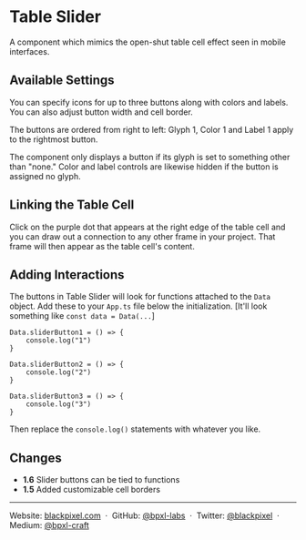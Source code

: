 # Table Slider

A component which mimics the open-shut table cell effect seen in mobile interfaces.

## Available Settings

You can specify icons for up to three buttons along with colors and labels. You can also adjust button width and cell border.

The buttons are ordered from right to left: Glyph 1, Color 1 and Label 1 apply to the rightmost button. 

The component only displays a button if its glyph is set to something other than "none." Color and label controls are likewise hidden if the button is assigned no glyph.

## Linking the Table Cell

Click on the purple dot that appears at the right edge of the table cell and you can draw out a connection to any other frame in your project. That frame will then appear as the table cell's content.

## Adding Interactions

The buttons in Table Slider will look for functions attached to the `Data` object. Add these to your `App.ts` file below the initialization. [It'll look something like `const data = Data(...`]

```
Data.sliderButton1 = () => {
    console.log("1")
}

Data.sliderButton2 = () => {
    console.log("2")
}

Data.sliderButton3 = () => {
    console.log("3")
}
```

Then replace the `console.log()` statements with whatever you like.

## Changes

- **1.6** Slider buttons can be tied to functions
- **1.5** Added customizable cell borders

---

Website: [blackpixel.com](https://blackpixel.com) &nbsp;&middot;&nbsp;
GitHub: [@bpxl-labs](https://github.com/bpxl-labs/) &nbsp;&middot;&nbsp;
Twitter: [@blackpixel](https://twitter.com/blackpixel) &nbsp;&middot;&nbsp;
Medium: [@bpxl-craft](https://medium.com/bpxl-craft)